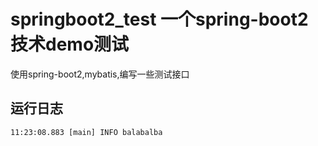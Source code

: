 # springboot2_test 一个spring-boot2技术demo测试

使用spring-boot2,mybatis,编写一些测试接口

## 运行日志

```
11:23:08.883 [main] INFO balabalba
